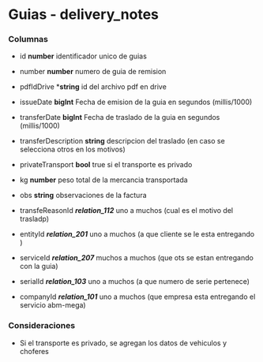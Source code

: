 # Guias - delivery_notes
### Columnas
- id **number** identificador unico de guias
- number **number** numero de guia de remision
- pdfIdDrive ***string** id del archivo pdf en drive
- issueDate **bigInt** Fecha de emision de la guia en segundos (millis/1000)
- transferDate **bigInt** Fecha de traslado de la guia en segundos (millis/1000)
- transferDescription **string** descripcion del traslado (en caso se selecciona otros en los motivos)
- privateTransport **bool** true si el transporte es privado
- kg **number** peso total de la mercancia transportada
- obs **string** observaciones de la factura

- transfeReasonId ***relation_112*** uno a muchos (cual es el motivo del trasladp)
- entityId ***relation_201*** uno a muchos (a que cliente se le esta entregando )
- serviceId ***relation_207*** muchos a muchos (que ots se estan entregando con la guia)
- serialId ***relation_103*** uno a muchos (a que numero de serie pertenece)
- companyId ***relation_101*** uno a muchos (que empresa esta entregando el servicio abm-mega)


### Consideraciones
- Si el transporte es privado, se agregan los datos de vehiculos y choferes
